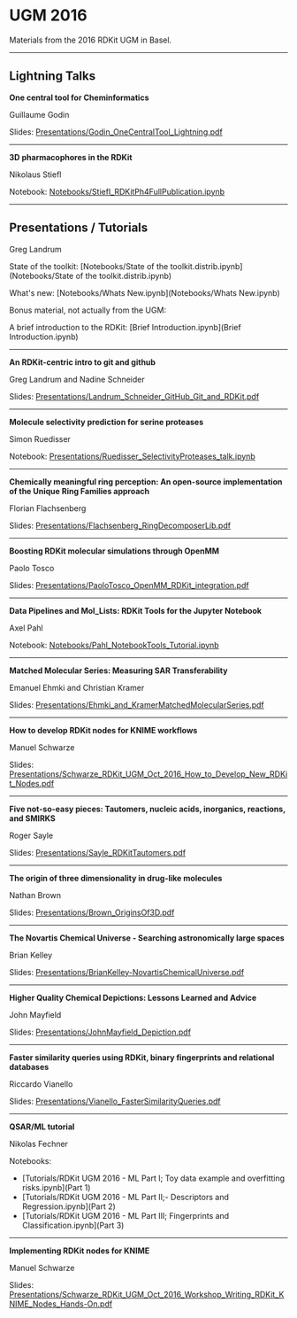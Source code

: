 # UGM 2016
Materials from the 2016 RDKit UGM in Basel.

- - - - - - -

## Lightning Talks

**One central tool for Cheminformatics**

Guillaume Godin

Slides: [Presentations/Godin_OneCentralTool_Lightning.pdf](Presentations/Godin_OneCentralTool_Lightning.pdf)

- - - - - - -

**3D pharmacophores in the RDKit**

Nikolaus Stiefl

Notebook: [Notebooks/Stiefl_RDKitPh4FullPublication.ipynb](Notebooks/Stiefl_RDKitPh4FullPublication.ipynb)

- - - - - - -

## Presentations / Tutorials

Greg Landrum

State of the toolkit: [Notebooks/State of the toolkit.distrib.ipynb](Notebooks/State of the toolkit.distrib.ipynb)

What's new: [Notebooks/Whats New.ipynb](Notebooks/Whats New.ipynb)

Bonus material, not actually from the UGM:

A brief introduction to the RDKit: [Brief Introduction.ipynb](Brief Introduction.ipynb)

- - - - - - -
**An RDKit-centric intro to git and github**

Greg Landrum and Nadine Schneider

Slides: [Presentations/Landrum_Schneider_GitHub_Git_and_RDKit.pdf](Presentations/Landrum_Schneider_GitHub_Git_and_RDKit.pdf)

- - - - - - -
**Molecule selectivity prediction for serine proteases**

Simon Ruedisser

Notebook: [Presentations/Ruedisser_SelectivityProteases_talk.ipynb](Presentations/Ruedisser_SelectivityProteases_talk.ipynb)

- - - - - - -
**Chemically meaningful ring perception: An open-source implementation of the Unique Ring Families approach**

Florian Flachsenberg

Slides: [Presentations/Flachsenberg_RingDecomposerLib.pdf](Presentations/Flachsenberg_RingDecomposerLib.pdf)

- - - - - - -
**Boosting RDKit molecular simulations through OpenMM**

Paolo Tosco

Slides: [Presentations/PaoloTosco_OpenMM_RDKit_integration.pdf](Presentations/PaoloTosco_OpenMM_RDKit_integration.pdf)

- - - - - - -
**Data Pipelines and Mol_Lists: RDKit Tools for the Jupyter Notebook**

Axel Pahl

Notebook: [Notebooks/Pahl_NotebookTools_Tutorial.ipynb](Notebooks/Pahl_NotebookTools_Tutorial.ipynb)

- - - - - - -
**Matched Molecular Series: Measuring SAR Transferability**

Emanuel Ehmki and Christian Kramer

Slides: [Presentations/Ehmki_and_KramerMatchedMolecularSeries.pdf](Presentations/Ehmki_and_KramerMatchedMolecularSeries.pdf)

- - - - - - -
**How to develop RDKit nodes for KNIME workflows**

Manuel Schwarze

Slides: [Presentations/Schwarze_RDKit_UGM_Oct_2016_How_to_Develop_New_RDKit_Nodes.pdf](Presentations/Schwarze_RDKit_UGM_Oct_2016_How_to_Develop_New_RDKit_Nodes.pdf)

- - - - - - -
**Five not-so-easy pieces: Tautomers, nucleic acids, inorganics, reactions, and SMIRKS**

Roger Sayle

Slides: [Presentations/Sayle_RDKitTautomers.pdf](Presentations/Sayle_RDKitTautomers.pdf)

- - - - - - -
**The origin of three dimensionality in drug-like molecules**

Nathan Brown

Slides: [Presentations/Brown_OriginsOf3D.pdf](Presentations/Brown_OriginsOf3D.pdf)

- - - - - - -
**The Novartis Chemical Universe - Searching astronomically large spaces**

Brian Kelley

Slides: [Presentations/BrianKelley-NovartisChemicalUniverse.pdf](Presentations/BrianKelley-NovartisChemicalUniverse.pdf)

- - - - - - -
**Higher Quality Chemical Depictions: Lessons Learned and Advice**

John Mayfield

Slides: [Presentations/JohnMayfield_Depiction.pdf](Presentations/JohnMayfield_Depiction.pdf)

- - - - - - -
**Faster similarity queries using RDKit, binary fingerprints and relational databases**

Riccardo Vianello

Slides: [Presentations/Vianello_FasterSimilarityQueries.pdf](Presentations/Vianello_FasterSimilarityQueries.pdf)

- - - - - - -
**QSAR/ML tutorial**

Nikolas Fechner

Notebooks:
 - [Tutorials/RDKit UGM 2016 - ML Part I; Toy data example and overfitting risks.ipynb](Part 1)
 - [Tutorials/RDKit UGM 2016 - ML Part II;- Descriptors and Regression.ipynb](Part 2)
 - [Tutorials/RDKit UGM 2016 - ML Part III; Fingerprints and Classification.ipynb](Part 3)

- - - - - - -
**Implementing RDKit nodes for KNIME**

Manuel Schwarze

Slides: [Presentations/Schwarze_RDKit_UGM_Oct_2016_Workshop_Writing_RDKit_KNIME_Nodes_Hands-On.pdf](Presentations/Schwarze_RDKit_UGM_Oct_2016_Workshop_Writing_RDKit_KNIME_Nodes_Hands-On.pdf)
